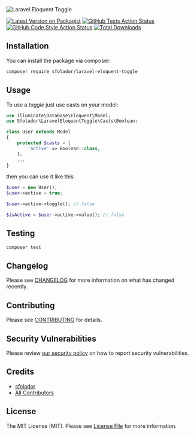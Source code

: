 
<img src="https://sfolador-github.s3.eu-south-1.amazonaws.com/laravel-eloquent-toggle.png?t=1" alt="Laravel Eloquent Toggle"/>


[![Latest Version on Packagist](https://img.shields.io/packagist/v/sfolador/laravel-eloquent-toggle.svg?style=flat-square)](https://packagist.org/packages/sfolador/laravel-eloquent-toggle)
[![GitHub Tests Action Status](https://img.shields.io/github/actions/workflow/status/sfolador/laravel-eloquent-toggle/run-tests.yml?branch=main)](https://img.shields.io/github/actions/workflow/status/sfolador/laravel-eloquent-toggle/run-tests.yml?branch=main)
[![GitHub Code Style Action Status](https://img.shields.io/github/actions/workflow/status/sfolador/laravel-eloquent-toggle/fix-php-code-style-issues.yml?branch=main)](https://img.shields.io/github/actions/workflow/status/sfolador/laravel-eloquent-toggle/fix-php-code-style-issues.yml?branch=main)
[![Total Downloads](https://img.shields.io/packagist/dt/sfolador/laravel-eloquent-toggle.svg?style=flat-square)](https://packagist.org/packages/sfolador/laravel-eloquent-toggle)


## Installation

You can install the package via composer:

```bash
composer require sfolador/laravel-eloquent-toggle
```
## Usage

To use a _toggle_ just use casts on your model:

```php
use Illuminate\Database\Eloquent\Model;
use Sfolador\LaravelEloquentToggle\Casts\Boolean;

class User extends Model
{
    protected $casts = [
        'active' => Boolean::class,
    ];
    ...
}
```
then you can use it like this:

```php
$user = new User();
$user->active = true;

$user->active->toggle(); // false

$isActive = $user->active->value(); // false
```

## Testing

```bash
composer test
```

## Changelog

Please see [CHANGELOG](CHANGELOG.md) for more information on what has changed recently.

## Contributing

Please see [CONTRIBUTING](CONTRIBUTING.md) for details.

## Security Vulnerabilities

Please review [our security policy](../../security/policy) on how to report security vulnerabilities.

## Credits

- [sfolador](https://github.com/sfolador)
- [All Contributors](../../contributors)

## License

The MIT License (MIT). Please see [License File](LICENSE.md) for more information.
